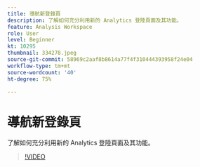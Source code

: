 ```yaml
---
title: 導航新登錄頁
description: 了解如何充分利用新的 Analytics 登陸頁面及其功能。
feature: Analysis Workspace
role: User
level: Beginner
kt: 10295
thumbnail: 334278.jpeg
source-git-commit: 58969c2aaf8b8614a77f4f310444393958f24e04
workflow-type: tm+mt
source-wordcount: '40'
ht-degree: 75%

---
```



# 導航新登錄頁

了解如何充分利用新的 Analytics 登陸頁面及其功能。

>[!VIDEO](https://video.tv.adobe.com/v/334278/?quality=12&learn=on)
